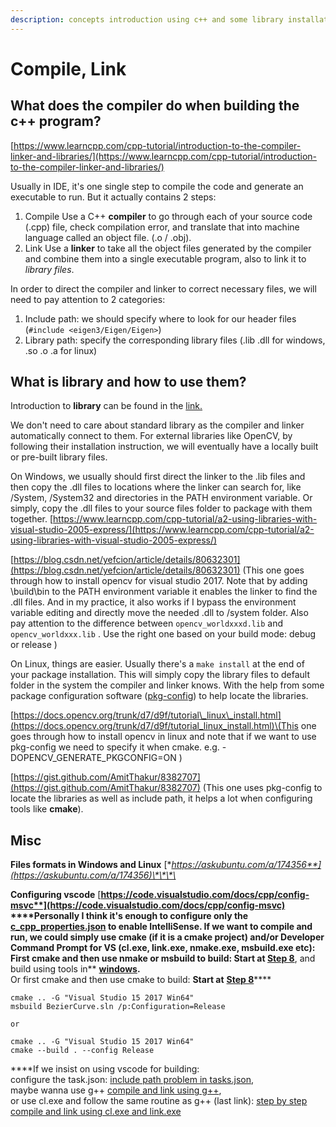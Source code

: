```yaml
---
description: concepts introduction using c++ and some library installation blogs
---
```


# Compile, Link

## What does the compiler do when building the c++ program?

[https://www.learncpp.com/cpp-tutorial/introduction-to-the-compiler-linker-and-libraries/](https://www.learncpp.com/cpp-tutorial/introduction-to-the-compiler-linker-and-libraries/)

Usually in IDE, it's one single step to compile the code and generate an executable to run. But it actually contains 2 steps: 

1. Compile Use a C++ **compiler** to go through each of your source code \(.cpp\) file, check compilation error, and translate that into machine language called an object file. \(.o  / .obj\).  
2. Link Use a **linker** to take all the object files generated by the compiler and combine them into a single executable program, also to link it to _library files_. 

In order to direct the compiler and linker to correct necessary files, we will need to pay attention to 2 categories:

1. Include path: we should specify where to look for our header files \(`#include <eigen3/Eigen/Eigen>`\)
2. Library path: specify the corresponding library files \(.lib .dll for windows, .so .o .a for linux\)

## What is library and how to use them?

Introduction to **library** can be found in the [link. ](https://www.learncpp.com/cpp-tutorial/a1-static-and-dynamic-libraries/)

We don't need to care about standard library as the compiler and linker automatically connect to them. For external libraries like OpenCV, by following their installation instruction, we will eventually have a locally built or pre-built library files. 

On Windows, we usually should first direct the linker to the .lib files and then copy the .dll files to locations where the linker can search for, like /System, /System32 and directories in the PATH environment variable. Or simply, copy the .dll files to your source files folder to package with them together.  [https://www.learncpp.com/cpp-tutorial/a2-using-libraries-with-visual-studio-2005-express/](https://www.learncpp.com/cpp-tutorial/a2-using-libraries-with-visual-studio-2005-express/)

[https://blog.csdn.net/yefcion/article/details/80632301](https://blog.csdn.net/yefcion/article/details/80632301) \(This one goes through how to install opencv for visual studio 2017. Note that by adding \build\bin to the PATH environment variable it enables the linker to find the .dll files. And in my practice, it also works if I bypass the environment variable editing and directly move the needed .dll to /system folder. Also pay attention to the difference between `opencv_worldxxxd.lib` and `opencv_worldxxx.lib` . Use the right one based on your build mode: debug or release \)

On Linux, things are easier. Usually there's a `make install` at the end of your package installation. This will simply copy the library files to default folder in the system the compiler and linker knows. With the help from some package configuration software \([pkg-config](https://stackoverflow.com/questions/20416956/what-is-the-significance-of-pkg-config-in-gcc)\) to help locate the libraries.   
  
[https://docs.opencv.org/trunk/d7/d9f/tutorial\_linux\_install.html](https://docs.opencv.org/trunk/d7/d9f/tutorial_linux_install.html)\(This one goes through how to install opencv in linux and note that if we want to use pkg-config we need to specify it when cmake. e.g. -DOPENCV\_GENERATE\_PKGCONFIG=ON \)  
  
[https://gist.github.com/AmitThakur/8382707](https://gist.github.com/AmitThakur/8382707) \(This one uses pkg-config to locate the libraries as well as include path, it helps a lot when configuring tools like **cmake**\).

## Misc

**Files formats in Windows and Linux** [**https://askubuntu.com/a/174356**](https://askubuntu.com/a/174356)\*\*\*\*

**Configuring vscode** [**https://code.visualstudio.com/docs/cpp/config-msvc**](https://code.visualstudio.com/docs/cpp/config-msvc)  
****Personally I think it's enough to configure only the [c\_cpp\_properties.json](https://code.visualstudio.com/docs/cpp/config-msvc#_cc-configurations) to enable IntelliSense. If we want to compile and run, we could simply use **cmake** \(if it is a cmake project\) and/or **Developer Command Prompt for VS \(**cl.exe, link.exe, nmake.exe, msbuild.exe etc**\):**   
First cmake and then use nmake or msbuild to build: **Start at** [**Step 8**](https://www.learnopencv.com/install-opencv3-on-windows/)**, and build using tools in** [**windows**](https://docs.microsoft.com/en-us/cpp/build/building-on-the-command-line?view=vs-2019)**.**   
Or first cmake and then use cmake to build: **Start at** [**Step 8**](https://www.learnopencv.com/install-opencv3-on-windows/)\*\*\*\*

```text
cmake .. -G "Visual Studio 15 2017 Win64"
msbuild BezierCurve.sln /p:Configuration=Release

or 

cmake .. -G "Visual Studio 15 2017 Win64"
cmake --build . --config Release

```

  
  
****If we insist on using vscode for building:   
configure the task.json: [include path problem in tasks.json](https://stackoverflow.com/questions/53973777/vscode-no-such-file-or-directory-when-running-c-code),  
maybe wanna use g++ [compile and link using g++](https://stackoverflow.com/questions/52910102/vscode-c-task-json-include-path-and-libraries),  
or use cl.exe and follow the same routine as g++ \(last link\): [step by step compile and link using cl.exe and link.exe](http://psy.swansea.ac.uk/staff/carter/Compiling/compilation_build.htm)

